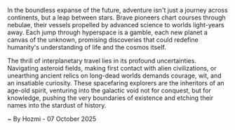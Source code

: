 
In the boundless expanse of the future, adventure isn't just a journey across continents, but a leap between stars. Brave pioneers chart courses through nebulae, their vessels propelled by advanced science to worlds light-years away. Each jump through hyperspace is a gamble, each new planet a canvas of the unknown, promising discoveries that could redefine humanity's understanding of life and the cosmos itself.

The thrill of interplanetary travel lies in its profound uncertainties. Navigating asteroid fields, making first contact with alien civilizations, or unearthing ancient relics on long-dead worlds demands courage, wit, and an insatiable curiosity. These spacefaring explorers are the inheritors of an age-old spirit, venturing into the galactic void not for conquest, but for knowledge, pushing the very boundaries of existence and etching their names into the stardust of history.

~ By Hozmi - 07 October 2025
